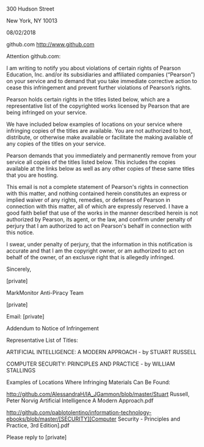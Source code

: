 

300 Hudson Street

New York, NY 10013



08/02/2018

github.com http://www.github.com



Attention github.com:



I am writing to notify you about violations of certain rights of Pearson Education, Inc. and/or its subsidiaries and affiliated companies (“Pearson”) on your service and to demand that you take immediate corrective action to cease this infringement and prevent further violations of Pearson’s rights.



Pearson holds certain rights in the titles listed below, which are a representative list of the copyrighted works licensed by Pearson that are being infringed on your service.



We have included below examples of locations on your service where infringing copies of the titles are available. You are not authorized to host, distribute, or otherwise make available or facilitate the making available of any copies of the titles on your service.



Pearson demands that you immediately and permanently remove from your service all copies of the titles listed below. This includes the copies available at the links below as well as any other copies of these same titles that you are hosting.



This email is not a complete statement of Pearson's rights in connection with this matter, and nothing contained herein constitutes an express or implied waiver of any rights, remedies, or defenses of Pearson in connection with this matter, all of which are expressly reserved. I have a good faith belief that use of the works in the manner described herein is not authorized by Pearson, its agent, or the law, and confirm under penalty of perjury that I am authorized to act on Pearson's behalf in connection with this notice.



I swear, under penalty of perjury, that the information in this notification is accurate and that I am the copyright owner, or am authorized to act on behalf of the owner, of an exclusve right that is allegedly infringed.



Sincerely,

[private]

MarkMonitor Anti-Piracy Team

[private]

Email: [private]



Addendum to Notice of Infringement



Representative List of Titles:

ARTIFICIAL INTELLIGENCE: A MODERN APPROACH - by STUART RUSSELL

COMPUTER SECURITY: PRINCIPLES AND PRACTICE - by WILLIAM STALLINGS



Examples of Locations Where Infringing Materials Can Be Found:

http://github.com/AlessandraH/IA_JGammon/blob/master/Stuart Russell, Peter Norvig Artificial Intelligence A Modern Approach.pdf

http://github.com/pablotolentino/information-technology-ebooks/blob/master/[SECURITY][Computer Security - Principles and Practice, 3rd Edition].pdf



Please reply to [private]
